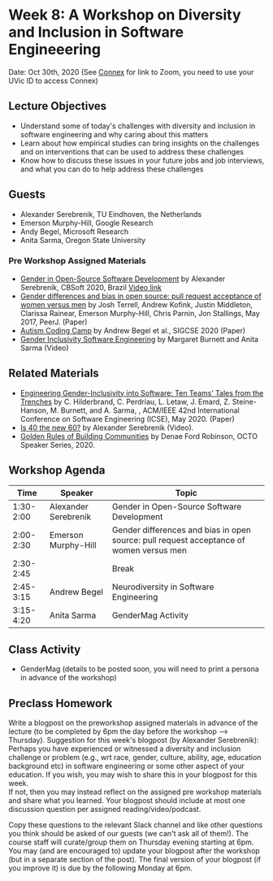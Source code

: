 # Week 8: A Workshop on Diversity and Inclusion in Software Engineeering

Date: Oct 30th, 2020
(See [Connex]( https://connex.csc.uvic.ca/portal/site/emse2020) for link to Zoom, you need to use your UVic ID to access Connex)

## Lecture Objectives

- Understand some of today's challenges with diversity and inclusion in software engineering and why caring about this matters
- Learn about how empirical studies can bring insights on the challenges and on interventions that can be used to address these challenges
- Know how to discuss these issues in your future jobs and job interviews, and what you can do to help address these challenges

## Guests
- Alexander Serebrenik, TU Eindhoven, the Netherlands
- Emerson Murphy-Hill, Google Research
- Andy Begel, Microsoft Research
- Anita Sarma, Oregon State University

### Pre Workshop Assigned Materials 
- [Gender in Open-Source Software Development](https://cbsoft2020.imd.ufrn.br/palestrante.php?id=alexander) by Alexander Serebrenik, CBSoft 2020, Brazil [Video link](https://www.youtube.com/watch?v=uK3PqV3qsmI&feature=emb_logo)
- [Gender differences and bias in open source: pull request acceptance of women versus men](https://peerj.com/articles/cs-111/) by Josh Terrell, Andrew Kofink, Justin Middleton, Clarissa Rainear, Emerson Murphy-Hill, Chris Parnin, Jon Stallings,  May 2017, PeerJ. (Paper)
- [Autism Coding Camp](../references/BegelAutismCodingCamp.pdf) by Andrew Begel et al., SIGCSE 2020 (Paper)
- [Gender Inclusivity Software Engineering](https://www.youtube.com/watch?v=tgSn-Ao0VTk) by Margaret Burnett and Anita Sarma (Video)

## Related Materials
- [Engineering Gender-Inclusivity into Software: Ten Teams’ Tales from the Trenches](http://web.engr.oregonstate.edu/~sarmaa/wp-content/uploads/2020/08/icse20-genderMag-practices.pdf) by C. Hilderbrand, C. Perdriau, L. Letaw, J. Emard, Z. Steine-Hanson, M. Burnett, and A. Sarma, , ACM/IEEE 42nd International Conference on Software Engineering (ICSE), May 2020. (Paper)
- [Is 40 the new 60?](https://www.youtube.com/watch?v=a7tt18Gh8M0&feature=emb_logo) by Alexander Serebrenik (Video). 
- [Golden Rules of Building Communities](https://www.youtube.com/watch?v=yP028rbR_t4) by Denae Ford Robinson, OCTO Speaker Series, 2020.

## Workshop Agenda 

| Time | Speaker | Topic | 
| ------- | ------------------- | --------------------------------- | 
| 1:30-2:00 |  Alexander Serebrenik | Gender in Open-Source Software Development  | 
| 2:00-2:30 |  Emerson Murphy-Hill | Gender differences and bias in open source: pull request acceptance of women versus men |
| 2:30-2:45 |  | Break |
| 2:45-3:15 | Andrew Begel | Neurodiversity in Software Engineering |
| 3:15-4:20 | Anita Sarma| GenderMag Activity |

## Class Activity
- GenderMag (details to be posted soon, you will need to print a persona in advance of the workshop)

## Preclass Homework

Write a blogpost on the preworkshop assigned materials in advance of the lecture 
(to be completed by 6pm the day before the workshop --> Thursday).
Suggestion for this week's blogpost (by Alexander Serebrenik):  Perhaps you have experienced or witnessed a diversity and inclusion challenge or problem (e.g., wrt race, gender, culture, ability, age, education background etc) in software engineering or some other aspect of your education. If you wish, you may wish to share this in your blogpost for this week.  
If not, then you may instead reflect on the assigned pre workshop materials and share what you learned.
Your blogpost should include at most one discussion question per assigned reading/video/podcast.

Copy these questions to the relevant Slack channel and like other questions you think should be asked of our guests (we can't ask all of them!). 
The course staff will curate/group them on Thursday evening starting at 6pm. 
You may (and are encouraged to) update your blogpost after the workshop (but in a separate section of the post). 
The final version of your blogpost (if you improve it) is due by the following Monday at 6pm.
